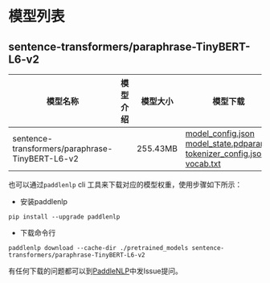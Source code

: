 #  模型列表

## sentence-transformers/paraphrase-TinyBERT-L6-v2

| 模型名称 | 模型介绍 | 模型大小  | 模型下载 |
| --- | --- | --- | --- |
|sentence-transformers/paraphrase-TinyBERT-L6-v2|  | 255.43MB | [model_config.json](https://bj.bcebos.com/paddlenlp/models/community/sentence-transformers/paraphrase-TinyBERT-L6-v2/model_config.json)<br>[model_state.pdparams](https://bj.bcebos.com/paddlenlp/models/community/sentence-transformers/paraphrase-TinyBERT-L6-v2/model_state.pdparams)<br>[tokenizer_config.json](https://bj.bcebos.com/paddlenlp/models/community/sentence-transformers/paraphrase-TinyBERT-L6-v2/tokenizer_config.json)<br>[vocab.txt](https://bj.bcebos.com/paddlenlp/models/community/sentence-transformers/paraphrase-TinyBERT-L6-v2/vocab.txt) |

也可以通过`paddlenlp` cli 工具来下载对应的模型权重，使用步骤如下所示：

* 安装paddlenlp

```shell
pip install --upgrade paddlenlp
```

* 下载命令行

```shell
paddlenlp download --cache-dir ./pretrained_models sentence-transformers/paraphrase-TinyBERT-L6-v2
```

有任何下载的问题都可以到[PaddleNLP](https://github.com/PaddlePaddle/PaddleNLP)中发Issue提问。